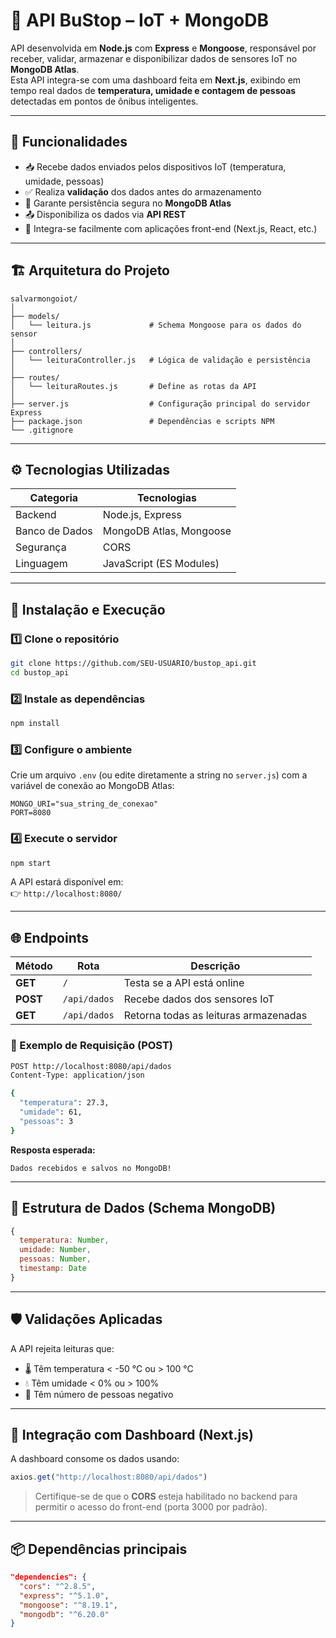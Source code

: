 # 🚏 API BuStop – IoT + MongoDB

API desenvolvida em **Node.js** com **Express** e **Mongoose**, responsável por receber, validar, armazenar e disponibilizar dados de sensores IoT no **MongoDB Atlas**.  
Esta API integra-se com uma dashboard feita em **Next.js**, exibindo em tempo real dados de **temperatura, umidade e contagem de pessoas** detectadas em pontos de ônibus inteligentes.

---

## 📡 Funcionalidades

- 📥 Recebe dados enviados pelos dispositivos IoT (temperatura, umidade, pessoas)
- ✅ Realiza **validação** dos dados antes do armazenamento
- 🧹 Garante persistência segura no **MongoDB Atlas**
- 📤 Disponibiliza os dados via **API REST**
- 🔗 Integra-se facilmente com aplicações front-end (Next.js, React, etc.)

---

## 🏗️ Arquitetura do Projeto

```
salvarmongoiot/
│
├── models/
│   └── leitura.js             # Schema Mongoose para os dados do sensor
│
├── controllers/
│   └── leituraController.js   # Lógica de validação e persistência
│
├── routes/
│   └── leituraRoutes.js       # Define as rotas da API
│
├── server.js                  # Configuração principal do servidor Express
├── package.json               # Dependências e scripts NPM
└── .gitignore
```

---

## ⚙️ Tecnologias Utilizadas

| Categoria | Tecnologias |
|------------|-------------|
| Backend | Node.js, Express |
| Banco de Dados | MongoDB Atlas, Mongoose |
| Segurança | CORS |
| Linguagem | JavaScript (ES Modules) |

---

## 🚀 Instalação e Execução

### 1️⃣ Clone o repositório

```bash
git clone https://github.com/SEU-USUARIO/bustop_api.git
cd bustop_api
```

### 2️⃣ Instale as dependências

```bash
npm install
```

### 3️⃣ Configure o ambiente

Crie um arquivo `.env` (ou edite diretamente a string no `server.js`) com a variável de conexão ao MongoDB Atlas:

```
MONGO_URI="sua_string_de_conexao"
PORT=8080
```

### 4️⃣ Execute o servidor

```bash
npm start
```

A API estará disponível em:  
👉 `http://localhost:8080/`

---

## 🌐 Endpoints

| Método | Rota | Descrição |
|--------|------|-----------|
| **GET** | `/` | Testa se a API está online |
| **POST** | `/api/dados` | Recebe dados dos sensores IoT |
| **GET** | `/api/dados` | Retorna todas as leituras armazenadas |

### 🧪 Exemplo de Requisição (POST)

```bash
POST http://localhost:8080/api/dados
Content-Type: application/json

{
  "temperatura": 27.3,
  "umidade": 61,
  "pessoas": 3
}
```

**Resposta esperada:**
```
Dados recebidos e salvos no MongoDB!
```

---

## 🧠 Estrutura de Dados (Schema MongoDB)

```js
{
  temperatura: Number,
  umidade: Number,
  pessoas: Number,
  timestamp: Date
}
```

---

## 🛡️ Validações Aplicadas

A API rejeita leituras que:
- 🌡️ Têm temperatura < -50 °C ou > 100 °C  
- 💧 Têm umidade < 0% ou > 100%  
- 👥 Têm número de pessoas negativo  

---

## 🔗 Integração com Dashboard (Next.js)

A dashboard consome os dados usando:

```ts
axios.get("http://localhost:8080/api/dados")
```

> Certifique-se de que o **CORS** esteja habilitado no backend para permitir o acesso do front-end (porta 3000 por padrão).

---

## 📦 Dependências principais

```json
"dependencies": {
  "cors": "^2.8.5",
  "express": "^5.1.0",
  "mongoose": "^8.19.1",
  "mongodb": "^6.20.0"
}
```
